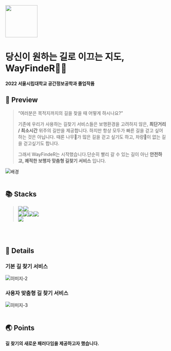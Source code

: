 <img src="![로고2](https://user-images.githubusercontent.com/93391058/196038818-e0d08fa0-cd1c-4f98-98e7-422482a52ade.png)
" width="100" height="100"/>

# 당신이 원하는 길로 이끄는 지도, WayFindeR🏃‍♀️
#### 2022 서울시립대학교 공간정보공학과 졸업작품


## 👀 Preview
> “여러분은 목적지까지의 길을 찾을 때 어떻게 하시나요?”
>
>
> 기존에 우리가 사용하는 길찾기 서비스들은 보행환경을 고려하지 않은, **최단거리 / 최소시간** 위주의 길만을 제공합니다. 하지만 항상 모두가 빠른 길을 걷고 싶어하는 것은 아닙니다. 때론 나무🌳가 많은 길을 걷고 싶기도 하고, 차량🚗이 없는 길을 걷고싶기도 합니다.
> 
>
> 그래서 WayFindeR는 시작했습니다.단순히 빨리 갈 수 있는 길이 아닌 **안전하고, 쾌적한 보행자 맞춤형 길찾기 서비스** 입니다.

![배경](https://user-images.githubusercontent.com/93391058/196038184-22296898-f4d7-4e44-8e90-ca203ca0c104.png)
</br>
</br>

## 📚 Stacks
> <img src="https://img.shields.io/badge/Python-3776AB?style=for-the-badge&logo=Python&logoColor=white"><img src="https://img.shields.io/badge/PostgreSQL-4169E1?style=for-the-badge&logo=PostgreSQL&logoColor=white"></br>
> <img src="https://img.shields.io/badge/JavaScript-F7DF1E?style=for-the-badge&logo=JavaScript&logoColor=black"><img src="https://img.shields.io/badge/HTML5-E34F26?style=for-the-badge&logo=HTML5&logoColor=white"><img src="https://img.shields.io/badge/CSS3-1572B6?style=for-the-badge&logo=CSS3&logoColor=white"><img src="https://img.shields.io/badge/jQuery-0769AD?style=for-the-badge&logo=jQuery&logoColor=white"></br>
> <img src="https://img.shields.io/badge/Node.js-339933?style=for-the-badge&logo=Node.js&logoColor=white">
</br>
</br>

## 🚀 Details
### **기본 길 찾기 서비스** </br>
![이미지-2](https://user-images.githubusercontent.com/93391058/196038997-aba276f3-4c42-4a08-b056-2a7efdda5674.png)
</br>

### **사용자 맞춤형 길 찾기 서비스** </br>
![이미지-3](https://user-images.githubusercontent.com/93391058/196039006-d7817eac-1ad2-46bf-ac0b-187b99ab9e0e.png)
</br>
</br>

## 🌏 Points
**길 찾기의 새로운 패러다임을 제공하고자 했습니다.**  
